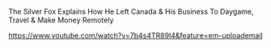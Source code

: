 
The Silver Fox Explains How He Left Canada & His Business To Daygame, Travel & Make Money Remotely

https://www.youtube.com/watch?v=7b4s4TR89l4&feature=em-uploademail


